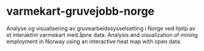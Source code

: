 # varmekart-gruvejobb-norge
Analyse og visualisering av gruvearbeidssysselsetting i Norge ved hjelp av et interaktivt varmekart med åpne data. Analysis and visualization of mining employment in Norway using an interactive heat map with open data.
